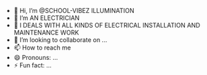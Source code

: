 - 👋 Hi, I’m @SCHOOL-VIBEZ ILLUMINATION 
- 👀 I’m AN ELECTRICIAN 
- 🌱 I DEALS WITH ALL KINDS OF ELECTRICAL INSTALLATION AND MAINTENANCE WORK 
- 💞️ I’m looking to collaborate on ...
- 📫 How to reach me 
- 😄 Pronouns: ...
- ⚡ Fun fact: ...

<!---
SCHOOL-VIBEZ/SCHOOL-VIBEZ is a ✨ special ✨ repository because its `README.md` (this file) appears on your GitHub profile.
You can click the Preview link to take a look at your changes.
--->
